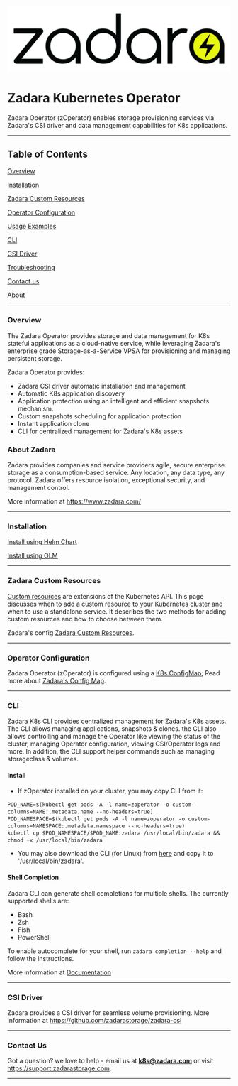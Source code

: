![Image](zadara.png)

# Zadara Kubernetes Operator

Zadara Operator (zOperator) enables storage provisioning services via Zadara's CSI driver and data management capabilities for K8s applications.

---
## Table of Contents

[Overview](#overview)

[Installation](#installation)

[Zadara Custom Resources](#zadara-custom-resources)

[Operator Configuration](#operator-configuration)

[Usage Examples](examples/README.md)

[CLI](#cli)

[CSI Driver](#csi-driver)

[Troubleshooting](docs/troubleshooting.md)

[Contact us](#contact-us)

[About](#about)

---
### Overview

The Zadara Operator provides storage and data management for K8s stateful
applications as a cloud-native service, while leveraging Zadara's enterprise
grade Storage-as-a-Service VPSA for provisioning and managing persistent
storage.

Zadara Operator provides:
* Zadara CSI driver automatic installation and management
* Automatic K8s application discovery
* Application protection using an intelligent and efficient snapshots mechanism.
* Custom snapshots scheduling for application protection
* Instant application clone
* CLI for centralized management for Zadara's K8s assets


### About Zadara

Zadara provides companies and service providers agile, secure
enterprise storage as a consumption-based service. Any location, any
data type, any protocol. Zadara offers resource isolation, exceptional
security, and management control.

More information at https://www.zadara.com/

---
### Installation

[Install using Helm Chart](docs/install_helm.md)

[Install using OLM](https://operatorhub.io/operator/zoperator)

---
### Zadara Custom Resources

[Custom resources](https://kubernetes.io/docs/concepts/extend-kubernetes/api-extension/custom-resources/#custom-resources) are extensions of the Kubernetes API. This page discusses when to add a custom resource to your Kubernetes cluster and when to use a standalone service. It describes the two methods for adding custom resources and how to choose between them.

Zadara's config  [Zadara Custom Resources](docs/custom_resources.md).

---
### Operator Configuration

Zadara Operator (zOperator) is configured using a [K8s ConfigMap](https://kubernetes.io/docs/concepts/configuration/configmap); Read more about [Zadara's Config Map](docs/config_map.md).

---
### CLI

Zadara K8s CLI provides centralized management for Zadara's K8s assets.
The CLI allows managing applications, snapshots & clones.
the CLI also allows controlling and manage the Operator like viewing the status of the cluster, managing Operator configuration, viewing CSI/Operator logs and more.
In addition, the CLI support helper commands such as managing storageclass & volumes.

#### Install

* If zOperator installed on your cluster, you may copy CLI from it:
```shell script
POD_NAME=$(kubectl get pods -A -l name=zoperator -o custom-columns=NAME:.metadata.name --no-headers=true)
POD_NAMESPACE=$(kubectl get pods -A -l name=zoperator -o custom-columns=NAMESPACE:.metadata.namespace --no-headers=true)
kubectl cp $POD_NAMESPACE/$POD_NAME:zadara /usr/local/bin/zadara && chmod +x /usr/local/bin/zadara
```

* You may also download the CLI (for Linux) from [here](cli/zadara) and copy it to '/usr/local/bin/zadara'.

#### Shell Completion

Zadara CLI can generate shell completions for multiple shells. The currently supported shells are:

* Bash
* Zsh
* Fish
* PowerShell

To enable autocomplete for your shell, run `zadara completion --help` and follow the instructions.

More information at [Documentation](cli/docs/README.md)

---
### CSI Driver

Zadara provides a CSI driver for seamless volume provisioning.
More information at https://github.com/zadarastorage/zadara-csi

---
### Contact Us

Got a question? we love to help - email us at **k8s@zadara.com** or visit https://support.zadarastorage.com.

---

